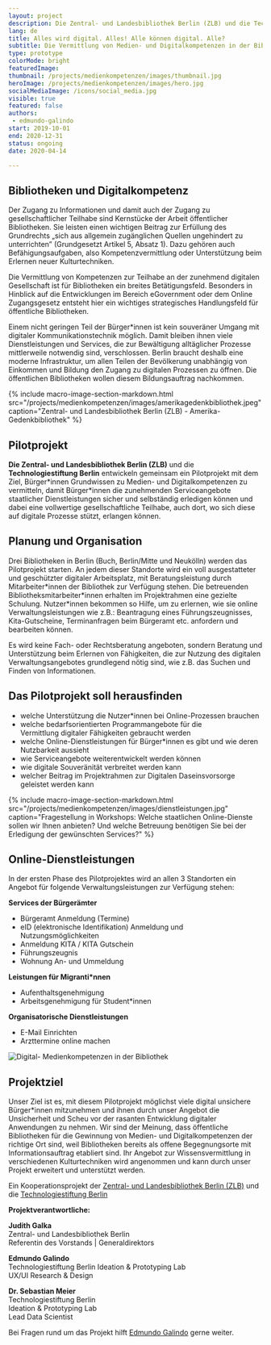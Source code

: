 ```yaml
---
layout: project
description: Die Zentral- und Landesbibliothek Berlin (ZLB) und die Technologiestiftung Berlin entwickeln gemeinsam ein Pilotprojekt mit dem Ziel, Bürgerinnen Grundwissen zu Medien- und Digitalkompetenzen zu vermitteln, damit Bürgerinnen die zunehmenden Serviceangebote staatlicher Dienstleistungen sicher und selbständig erledigen können und dabei eine vollwertige gesellschaftliche Teilhabe, auch dort, wo sich diese auf digitale Prozesse stützt, erlangen können.
lang: de
title: Alles wird digital. Alles! Alle können digital. Alle?
subtitle: Die Vermittlung von Medien- und Digitalkompetenzen in der Bibliothek ist das Ziel des gemeinsamen Pilotprojektes von der Zentral- und Landesbibliothek Berlin (ZLB) und die Technologiestiftung Berlin.
type: prototype
colorMode: bright
featuredImage: 
thumbnail: /projects/medienkompetenzen/images/thumbnail.jpg
heroImage: /projects/medienkompetenzen/images/hero.jpg
socialMediaImage: /icons/social_media.jpg
visible: true
featured: false
authors: 
 - edmundo-galindo
start: 2019-10-01
end: 2020-12-31
status: ongoing
date: 2020-04-14

---
```


## Bibliotheken und Digitalkompetenz

Der Zugang zu Informationen und damit auch der Zugang zu gesellschaftlicher Teilhabe sind Kernstücke der Arbeit öffentlicher Bibliotheken. Sie leisten einen wichtigen Beitrag zur Erfüllung des Grundrechts „sich aus allgemein zugänglichen Quellen ungehindert zu unterrichten” (Grundgesetzt Artikel 5, Absatz 1). Dazu gehören auch Befähigungsaufgaben, also Kompetenzvermittlung oder Unterstützung beim Erlernen neuer Kulturtechniken.

Die Vermittlung von Kompetenzen zur Teilhabe an der zunehmend digitalen Gesellschaft ist für Bibliotheken ein breites Betätigungsfeld. Besonders in Hinblick auf die Entwicklungen im Bereich eGovernment oder dem Online Zugangsgesetz entsteht hier ein wichtiges strategisches Handlungsfeld für öffentliche Bibliotheken.

Einem nicht geringen Teil der Bürger\*innen ist kein souveräner Umgang mit digitaler Kommunikationstechnik möglich. Damit bleiben ihnen viele Dienstleistungen und Services, die zur Bewältigung alltäglicher Prozesse mittlerweile notwendig sind, verschlossen. Berlin braucht deshalb eine moderne Infrastruktur, um allen Teilen der Bevölkerung unabhängig von Einkommen und Bildung den Zugang zu digitalen Prozessen zu öffnen. Die öffentlichen Bibliotheken wollen diesem Bildungsauftrag nachkommen.

{% include macro-image-section-markdown.html src="/projects/medienkompetenzen/images/amerikagedenkbibliothek.jpeg" caption="Zentral- und Landesbibliothek Berlin (ZLB) - Amerika-Gedenkbibliothek" %}

## Pilotprojekt

**Die Zentral- und Landesbibliothek Berlin (ZLB)** und die **Technologiestiftung Berlin** entwickeln gemeinsam ein Pilotprojekt mit dem Ziel, Bürger\*innen Grundwissen zu Medien- und Digitalkompetenzen zu vermitteln, damit Bürger\*innen die zunehmenden Serviceangebote staatlicher Dienstleistungen sicher und selbständig erledigen können und dabei eine vollwertige gesellschaftliche Teilhabe, auch dort, wo sich diese auf digitale Prozesse stützt, erlangen können.

## Planung und Organisation

Drei Bibliotheken in Berlin (Buch, Berlin/Mitte und Neukölln) werden das Pilotprojekt starten. An jedem dieser Standorte wird ein voll ausgestatteter und geschützter digitaler Arbeitsplatz, mit Beratungsleistung durch Mitarbeiter\*innen der Bibliothek zur Verfügung stehen. Die betreuenden Bibliotheksmitarbeiter\*innen erhalten im Projektrahmen eine gezielte Schulung. Nutzer\*innen bekommen so Hilfe, um zu erlernen, wie sie online Verwaltungsleistungen wie z.B.: Beantragung eines Führungszeugnisses, Kita-Gutscheine, Terminanfragen beim Bürgeramt etc. anfordern und bearbeiten können. 

Es wird keine Fach- oder Rechtsberatung angeboten, sondern Beratung und Unterstützung beim Erlernen von Fähigkeiten, die zur Nutzung des digitalen Verwaltungsangebotes grundlegend nötig sind, wie z.B. das Suchen und Finden von Informationen. 

## Das Pilotprojekt soll herausfinden

- welche Unterstützung die Nutzer\*innen bei Online-Prozessen brauchen
- welche bedarfsorientierten Programmangebote für die Vermittlung digitaler Fähigkeiten gebraucht werden
- welche Online-Dienstleistungen für Bürger\*innen es gibt und wie deren Nutzbarkeit aussieht
- wie Serviceangebote weiterentwickelt werden können
- wie digitale Souveränität verbreitet werden kann
- welcher Beitrag im Projektrahmen zur Digitalen Daseinsvorsorge geleistet werden kann

{% include macro-image-section-markdown.html src="/projects/medienkompetenzen/images/dienstleistungen.jpg" caption="Fragestellung in Workshops: Welche staatlichen Online-Dienste sollen wir Ihnen anbieten? Und welche Betreuung benötigen Sie bei der Erledigung der gewünschten Services?" %}

## Online-Dienstleistungen

In der ersten Phase des Pilotprojektes wird an allen 3 Standorten ein Angebot für folgende Verwaltungsleistungen zur Verfügung stehen:

**Services der Bürgerämter**
* Bürgeramt Anmeldung (Termine)
* eID (elektronische Identifikation) Anmeldung und Nutzungsmöglichkeiten
* Anmeldung KITA / KITA Gutschein
* Führungszeugnis
* Wohnung An- und Ummeldung

**Leistungen für Migranti*nnen**
* Aufenthaltsgenehmigung
* Arbeitsgenehmigung für Student\*innen

**Organisatorische Dienstleistungen**
* E-Mail Einrichten
* Arzttermine online machen

![Digital- Medienkompetenzen in der Bibliothek](/projects/medienkompetenzen/images/thumbnail.jpg)

## Projektziel

Unser Ziel ist es, mit diesem Pilotprojekt möglichst viele digital unsichere Bürger\*innen mitzunehmen und ihnen durch unser Angebot die Unsicherheit und Scheu vor der rasanten Entwicklung digitaler Anwendungen zu nehmen. Wir sind der Meinung, dass öffentliche Bibliotheken für die Gewinnung von Medien- und Digitalkompetenzen der richtige Ort sind, weil Bibliotheken bereits als offene Begegnungsorte mit Informationsauftrag etabliert sind. Ihr Angebot zur Wissensvermittlung in verschiedenen Kulturtechniken wird angenommen und kann durch unser Projekt erweitert und unterstützt werden.

Ein Kooperationsprojekt der [Zentral- und Landesbibliothek Berlin (ZLB)](https://www.zlb.de/) und die [Technologiestiftung Berlin](https://www.technologiestiftung-berlin.de/de/startseite/)

**Projektverantwortliche:**

**Judith Galka**  
Zentral- und Landesbibliothek Berlin  
Referentin des Vorstands | Generaldirektors

**Edmundo Galindo**  
Technologiestiftung Berlin 
Ideation & Prototyping Lab  
UX/UI Research & Design

**Dr. Sebastian Meier**  
Technologiestiftung Berlin  
Ideation & Prototyping Lab  
Lead Data Scientist

Bei Fragen rund um das Projekt hilft [Edmundo Galindo](mailto:galindo@technologiestiftung-berlin.de) gerne weiter.